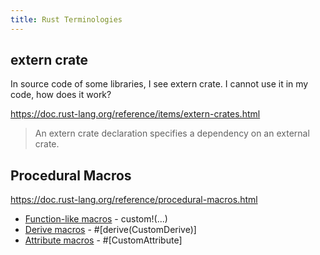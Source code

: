 ```yaml
---
title: Rust Terminologies
---
```


## extern crate

In source code of some libraries, I see extern crate. I cannot use it in my code, how does it work?

https://doc.rust-lang.org/reference/items/extern-crates.html

> An extern crate declaration specifies a dependency on an external crate.


## Procedural Macros

https://doc.rust-lang.org/reference/procedural-macros.html

- [Function-like macros](https://doc.rust-lang.org/reference/procedural-macros.html#function-like-procedural-macros) - custom!(...)
- [Derive macros](https://doc.rust-lang.org/reference/procedural-macros.html#derive-macros) - #[derive(CustomDerive)]
- [Attribute macros](https://doc.rust-lang.org/reference/procedural-macros.html#attribute-macros) - #[CustomAttribute]




